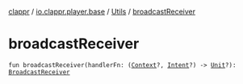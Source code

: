 [clappr](../../index.md) / [io.clappr.player.base](../index.md) / [Utils](index.md) / [broadcastReceiver](.)

# broadcastReceiver

`fun broadcastReceiver(handlerFn: (`[`Context`](https://developer.android.com/reference/android/content/Context.html)`?, `[`Intent`](https://developer.android.com/reference/android/content/Intent.html)`?) -> `[`Unit`](https://kotlinlang.org/api/latest/jvm/stdlib/kotlin/-unit/index.html)`?): `[`BroadcastReceiver`](https://developer.android.com/reference/android/content/BroadcastReceiver.html)